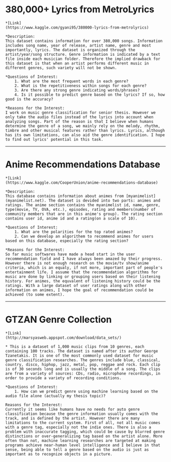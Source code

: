 # 380,000+ Lyrics from MetroLyrics

	*[Link]
	(https://www.kaggle.com/gyani95/380000-lyrics-from-metrolyrics)

	*Description:  
	This dataset contains information for over 380,000 songs. Information includes song name, year of release, artist name, genre and most importantly, lyrics. The dataset is organized through the  artist/year/song structure. Genre information is indicated by a text file inside each musician folder. Therefore the implied drawback for this dataset is that when an artist performs different music in different genres, such variety will not be shown. 

	*Questions of Interest:  
		1. What are the most frequent words in each genre?
		2. What is the repetitiveness within songs for each genre? 
		3. Are there any strong genre indicating words/phrases?
		4. Is it possible to predict genre based on the lyrics? If so, how good is the accuracy?

	*Reasons for the Interest:  
	I work on music genre classification for senior thesis. However we only take the audio files instead of the lyrics into account when analyzing songs. Part of the reason is that I believe when humans determine the genre of a song, we mainly rely on the melody, rhythm, timbre and other musical features rather than lyrics. Lyrics, although has its own limitations, can also aid the genre identification. I hope to find out lyrics' potential in this task.

---

# Anime Recommendations Database

	*[Link]
	(https://www.kaggle.com/CooperUnion/anime-recommendations-database)

	*Description:
	This database contains information about animes from [myanimelist](myanimelist.net). The dataset is devided into two parts: animes and ratings. The anime section contains the myanimelist id, name, genre, type(movie, TV, OVA, etc.), episodes, rating and members(number of community members that are in this anime's group). The rating section contains user id, anime id and a rating(on a scale of 10).

	*Questions of Interest:
		1. What are the polarities for the top rated animes?
		2. Can we develop an algorithem to recommend animes for users based on this database, especially the rating section?

	*Reasons for the Interest:
	So far music softwares have made a head start in the user recommendation field and I have always been amazed by their progress. However there is not enough research on the movie/tv show/anime criteria, which is an equaly, if not more, important part of people's entertainment life. I assume that the recommendation algorithms for music are done by linking or grouping users based on their listening history. For animes, the equvalent of listening history could be the ratings. With a large dataset of user ratings along with other information on animes, I hope the goal of recommendation could be achieved (to some extent). 

---

# GTZAN Genre Collection

	*[Link]
	(http://marsyasweb.appspot.com/download/data_sets/)

	* This is a dataset of 1,000 music clips from 10 genres, each containing 100 tracks. The dataset is named after its author George Tzanetakis. It is one of the most commonly used dataset for music genre classification researches. The genres include blue, classical, country, disco, hiphop, jazz, metal, pop, reggae and rock. Each clip is of 30 seconds long and is usually the middle of a song. The clips are from a variety of sources: CDs, radio, microphone recordings, in order to provide a variety of recording conditions.

	*Questions of Interest: 
		1. How can we predict genre using machine learning based on the audio file alone (actually my thesis topic)? 

	Reasons for the Interest:
	Currently it seems like humans have no needs for auto genre classification because the genre information usually comes with the track, and is defined by the artist. However there are many limitations to the current system. First of all, not all music comes with a genre tag, especially not the indie ones. There is also a problem with inaccurate tagging, which could be cause by blurred genre distinctions or over-generalizing tag based on the artist alone. More often than not, machine learning researches are targeted at making programs achieve near-human level intelligence and I believe in that sense, being able to tell a genre based on the audio is just as important as to recognize objects in a picture. 